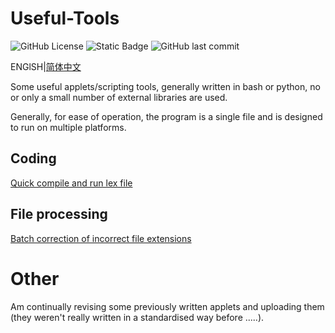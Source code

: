 # Useful-Tools

![GitHub License](https://img.shields.io/github/license/Menghuan1918/Useful-Tools)
![Static Badge](https://img.shields.io/badge/PRs-welcome-pink)
![GitHub last commit](https://img.shields.io/github/last-commit/Menghuan1918/Useful-Tools)


ENGlSH|[简体中文](./README_CN.md)

Some useful applets/scripting tools, generally written in bash or python, no or only a small number of external libraries are used.

Generally, for ease of operation, the program is a single file and is designed to run on multiple platforms.

## Coding

[Quick compile and run lex file](Coding/flex/Run_flex_file.md)

## File processing

[Batch correction of incorrect file extensions](Files/Type/Correct_extension.md)

# Other
Am continually revising some previously written applets and uploading them (they weren't really written in a standardised way before .....).
